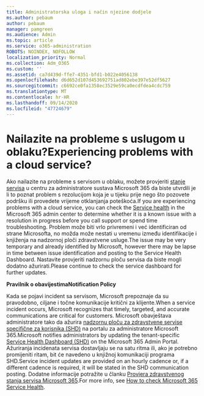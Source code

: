 ```yaml
---
title: Administratorska uloga i način njezine dodjele
ms.author: pebaum
author: pebaum
manager: pamgreen
ms.audience: Admin
ms.topic: article
ms.service: o365-administration
ROBOTS: NOINDEX, NOFOLLOW
localization_priority: Normal
ms.collection: Adm_O365
ms.custom: ''
ms.assetid: ca7d439d-ffe7-4351-bfd1-b022e4056138
ms.openlocfilehash: d6d652d107d453692751ad802ebe397e52df5627
ms.sourcegitcommit: c6692ce0fa1358ec3529e59ca0ecdfdea4cdc759
ms.translationtype: MT
ms.contentlocale: hr-HR
ms.lasthandoff: 09/14/2020
ms.locfileid: "47724679"
---
```

# <a name="experiencing-problems-with-a-cloud-service"></a><span data-ttu-id="b3cf7-102">Nailazite na probleme s uslugom u oblaku?</span><span class="sxs-lookup"><span data-stu-id="b3cf7-102">Experiencing problems with a cloud service?</span></span>

<span data-ttu-id="b3cf7-103">Ako nailazite na probleme s servisom u oblaku, možete provjeriti [stanje servisa](https://admin.microsoft.com/AdminPortal/Home#/servicehealth) u centru za administratore sustava Microsoft 365 da biste utvrdili je li to poznat problem s rezolucijom koja je u tijeku prije nego što pozovete podršku ili provedete vrijeme otklanjanja poteškoća.</span><span class="sxs-lookup"><span data-stu-id="b3cf7-103">If you are experiencing problems with a cloud service, you can check the [Service health](https://admin.microsoft.com/AdminPortal/Home#/servicehealth) in the Microsoft 365 admin center to determine whether it is a known issue with a resolution in progress before you call support or spend time troubleshooting.</span></span> <span data-ttu-id="b3cf7-104">Problem može biti vrlo privremeni i već identificiran od strane Microsofta, no možda može nestati u vremenu između identifikacije i knjiženja na nadzornoj ploči zdravstvene usluge.</span><span class="sxs-lookup"><span data-stu-id="b3cf7-104">The issue may be very temporary and already identified by Microsoft, however there may be lapse in time between issue identification and posting to the Service Health Dashboard.</span></span> <span data-ttu-id="b3cf7-105">Nastavite provjeriti nadzornu ploču servisa da biste mogli dodatno ažurirati.</span><span class="sxs-lookup"><span data-stu-id="b3cf7-105">Please continue to check the service dashboard for further updates.</span></span>

<span data-ttu-id="b3cf7-106">**Pravilnik o obavijestima**</span><span class="sxs-lookup"><span data-stu-id="b3cf7-106">**Notification Policy**</span></span>

<span data-ttu-id="b3cf7-107">Kada se pojavi incident sa servisom, Microsoft prepoznaje da su pravodobno, ciljane i točne komunikacije kritični za klijente.</span><span class="sxs-lookup"><span data-stu-id="b3cf7-107">When a service incident occurs, Microsoft recognizes that timely, targeted, and accurate communications are critical for customers.</span></span> <span data-ttu-id="b3cf7-108">Microsoft obavještava administratore tako da ažurira [nadzornu ploču za zdravstvene servise specifične za korisnika (SHD)](https://admin.microsoft.com/AdminPortal/Home#/servicehealth) na portalu za administratore Microsoft 365.</span><span class="sxs-lookup"><span data-stu-id="b3cf7-108">Microsoft notifies administrators by updating the tenant-specific [Service Health Dashboard (SHD)](https://admin.microsoft.com/AdminPortal/Home#/servicehealth) on the Microsoft 365 Admin Portal.</span></span> <span data-ttu-id="b3cf7-109">Ažuriranja incidenata servisa dostavljaju se na satu ritma ili, ako je potrebno promijeniti ritam, bit će navedeno u knjižnoj komunikaciji programa SHD.</span><span class="sxs-lookup"><span data-stu-id="b3cf7-109">Service incident updates are provided on an hourly cadence or, if a different cadence is required, it will be stated in the SHD communication posting.</span></span> <span data-ttu-id="b3cf7-110">Dodatne informacije potražite u članku [Provjera zdravstvenog stanja servisa Microsoft 365](https://docs.microsoft.com/office365/enterprise/view-service-health).</span><span class="sxs-lookup"><span data-stu-id="b3cf7-110">For more info, see [How to check Microsoft 365 Service Health](https://docs.microsoft.com/office365/enterprise/view-service-health).</span></span>

